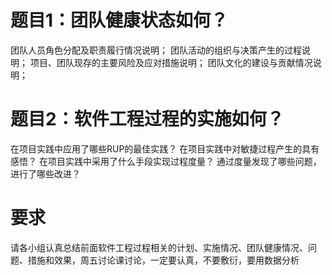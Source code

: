 # 题目1：团队健康状态如何？

团队人员角色分配及职责履行情况说明；
团队活动的组织与决策产生的过程说明；
项目、团队现存的主要风险及应对措施说明；
团队文化的建设与贡献情况说明；



# 题目2：软件工程过程的实施如何？

在项目实践中应用了哪些RUP的最佳实践？
在项目实践中对敏捷过程产生的具有感悟？
在项目实践中采用了什么手段实现过程度量？
通过度量发现了哪些问题，进行了哪些改进？



# 要求

请各小组认真总结前面软件工程过程相关的计划、实施情况、团队健康情况、问题、措施和效果，周五讨论课讨论，一定要认真，不要敷衍，要用数据分析